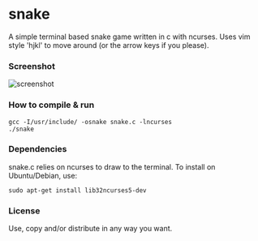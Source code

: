 snake
=====

A simple terminal based snake game written in c with ncurses. Uses vim style 'hjkl' to move around (or the arrow keys if you please).

### Screenshot

![screenshot](https://raw2.github.com/mnisjk/snake/master/screenshot.png)

### How to compile & run

```
gcc -I/usr/include/ -osnake snake.c -lncurses
./snake
```

### Dependencies

snake.c relies on ncurses to draw to the terminal. To install on Ubuntu/Debian, use:

```
sudo apt-get install lib32ncurses5-dev
```


### License

Use, copy and/or distribute in any way you want.
